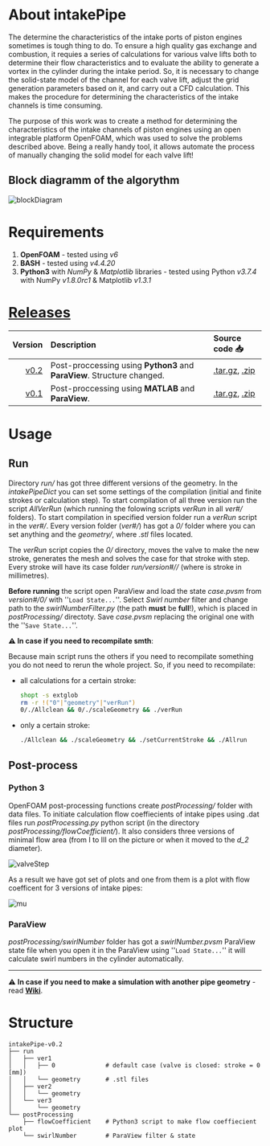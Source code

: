 # About intakePipe
The determine the characteristics of the intake ports of piston engines sometimes is tough thing to do. To ensure a high quality gas exchange and combustion, it requies a series of calculations for various valve lifts both to determine their flow characteristics and to evaluate the ability to generate a vortex in the cylinder during the intake period. So, it is necessary to change the solid-state model of the channel for each valve lift, adjust the grid generation parameters based on it, and carry out a CFD calculation. This makes the procedure for determining the characteristics of the intake channels is time consuming.

The purpose of this work was to create a method for determining the characteristics of the intake channels of piston engines using an open integrable platform OpenFOAM, which was used to solve the problems described above. Being a really handy tool, it allows automate the process of manually changing the solid model for each valve lift!

## Block diagramm of the algorythm
![blockDiagram](https://github.com/StasF1/intakePipe/wiki/src/images/blockDiagram-0.2.png)

# Requirements
1. **OpenFOAM** - tested using *v6*
2. **BASH** - tested using *v4.4.20*
3. **Python3** with *NumPy* & *Matplotlib* libraries - tested using Python *v3.7.4* with NumPy *v1.8.0rc1* & Matplotlib *v1.3.1*

# [Releases](https://github.com/StasF1/intakePipe/releases)
|Version|Description|Source code 📥|
|------:|:----------|:-------------|
[v0.2](https://github.com/StasF1/intakePipe/tree/v0.2)|Post-proccessing using **Python3** and **ParaView**. Structure changed.|[.tar.gz](https://github.com/StasF1/intakePipe/archive/v0.2.tar.gz), [.zip](https://github.com/StasF1/intakePipe/archive/v0.2.zip)|
[v0.1](https://github.com/StasF1/intakePipe/tree/v0.1)|Post-proccessing using **MATLAB** and **ParaView**.|[.tar.gz](https://github.com/StasF1/intakePipe/archive/v0.1.tar.gz), [.zip](https://github.com/StasF1/intakePipe/archive/v0.1.zip)|

# Usage
## Run
Directory *run/* has got three different versions of the geometry. In the *intakePipeDict* you can set some settings of the compilation (initial and finite strokes or calculation step). To start compilation of all three version run the script *AllVerRun* (which running the folowing scripts *verRun* in all *ver#/* folders). To start compilation in specified version folder run a *verRun* script in the *ver#/*. Every version folder (*ver#/*) has got a *0/* folder where you can set anything and the *geometry/*, where *.stl* files located.

The *verRun* script copies the *0/* directory, moves the valve to make the new stroke, generates the mesh and solves the case for that stroke with step. Every stroke will have its case folder *run/version#/<stroke>/* (where <stroke> is stroke in millimetres).

**Before running** the script open ParaView and load the state *case.pvsm* from *version#/0/* with ''`Load State...`''. Select *Swirl number* filter and change path to the *swirlNumberFilter.py* (the path **must** be **full**!), which is placed in *postProcessing/* directoty. Save *case.pvsm* replacing the original one with the ''`Save State...`''.

**⚠ In case if you need to recompilate smth**:

Because main script runs the others if you need to recompilate something you do not need to rerun the whole project. So, if you need to recompilate:
- all calculations for a certain stroke:
    ```bash
    shopt -s extglob
    rm -r !("0"|"geometry"|"verRun")
    0/./Allclean && 0/./scaleGeometry && ./verRun
    ```
- only a certain stroke:
    ```bash
    ./Allclean && ./scaleGeometry && ./setCurrentStroke && ./Allrun
    ```

## Post-process
### Python 3
OpenFOAM post-processing functions create _postProcessing/_ folder with data files. To initiate calculation flow coeffiecients of intake pipes using .dat files run *postProcessing.py* python script (in the directory *postProcessing/flowCoefficient/*). It also considers three versions of minimal flow area (from I to III on the picture or when it moved to the *d_2* diameter).

![valveStep](https://github.com/StasF1/intakePipe/wiki/src/images/valveStep.png)

As a result we have got set of plots and one from them is a plot with flow coefficent for 3 versions of intake pipes:

![mu](https://github.com/StasF1/intakePipe/wiki/src/images/mu.png)

### ParaView
_postProcessing/swirlNumber_ folder has got a *swirlNumber.pvsm* ParaView state file when you open it in the ParaView using ''`Load State...`'' it will calculate swirl numbers in the cylinder automatically.

---
⚠ **In case if you need to make a simulation with another pipe geometry** - read [**Wiki**](https://github.com/StasF1/intakePipe/wiki/Home).

# Structure
```gitignore
intakePipe-v0.2
├── run
│   ├── ver1
│   │   ├── 0              # default case (valve is closed: stroke = 0 [mm])
│   │   └── geometry       # .stl files
│   ├── ver2
│   │   └── geometry
│   └── ver3
│       └── geometry
└── postProcessing
    ├── flowCoefficient    # Python3 script to make flow coeffiecient plot
    └── swirlNumber        # ParaView filter & state
```
